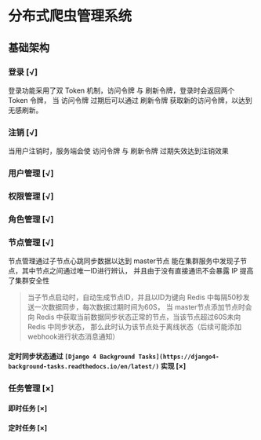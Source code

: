 # 分布式爬虫管理系统

## 基础架构

### 登录 [√]

登录功能采用了双 Token 机制，访问令牌 与 刷新令牌，登录时会返回两个 Token 令牌，
当 访问令牌 过期后可以通过 刷新令牌 获取新的访问令牌，以达到无感刷新。

### 注销 [√]

当用户注销时，服务端会使 访问令牌 与 刷新令牌 过期失效达到注销效果

### 用户管理 [√]

### 权限管理 [√]

### 角色管理 [√]

### 节点管理 [√]

节点管理通过子节点心跳同步数据以达到 master节点 能在集群服务中发现子节点，其中节点之间通过唯一ID进行辨认，
并且由于没有直接通讯不会暴露 IP 提高了集群安全性

> 当子节点启动时，自动生成节点ID，并且以ID为键向 Redis 中每隔50秒发送一次数据同步，每次数据过期时间为60S，
> 当 master节点添加节点时会向 Redis 中获取当前数据同步状态正常的节点，当该节点超过60S未向 Redis 中同步状态，
> 那么此时认为该节点处于离线状态（后续可能添加webhook进行状态消息通知）

#### 定时同步状态通过 `[Django 4 Background Tasks](https://django4-background-tasks.readthedocs.io/en/latest/)` 实现 [×]

### 任务管理 [×]

#### 即时任务 [×]

#### 定时任务 [×]